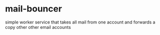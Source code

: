 # mail-bouncer
simple worker service that takes all mail from one account and forwards a copy other other email accounts
